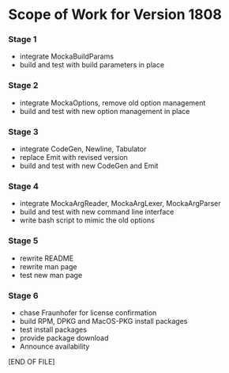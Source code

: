 # Scope of Work for Version 1808

### Stage 1
* integrate MockaBuildParams
* build and test with build parameters in place

### Stage 2
* integrate MockaOptions, remove old option management
* build and test with new option management in place

### Stage 3
* integrate CodeGen, Newline, Tabulator
* replace Emit with revised version
* build and test with new CodeGen and Emit

### Stage 4
* integrate MockaArgReader, MockaArgLexer, MockaArgParser
* build and test with new command line interface
* write bash script to mimic the old options

### Stage 5
* rewrite README
* rewrite man page
* test new man page

### Stage 6
* chase Fraunhofer for license confirmation
* build RPM, DPKG and MacOS-PKG install packages
* test install packages
* provide package download
* Announce availability

\[END OF FILE\]
